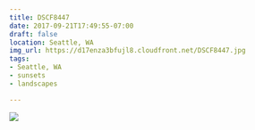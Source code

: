 ```yaml
---
title: DSCF8447
date: 2017-09-21T17:49:55-07:00
draft: false
location: Seattle, WA
img_url: https://d17enza3bfujl8.cloudfront.net/DSCF8447.jpg
tags:
- Seattle, WA
- sunsets
- landscapes

---
```


![](https://d17enza3bfujl8.cloudfront.net/DSCF8447.jpg)


